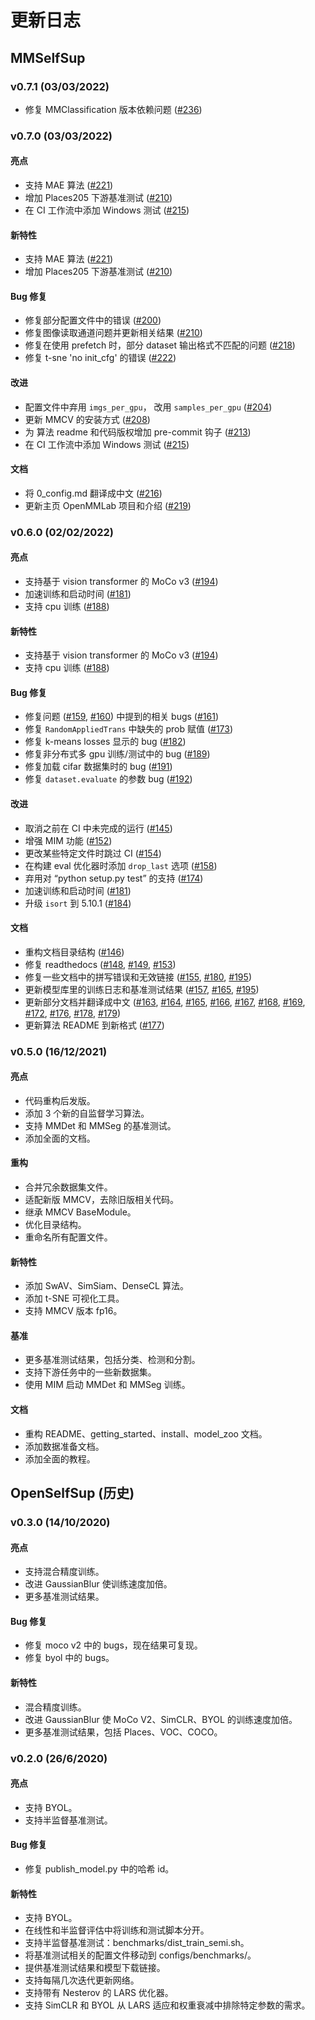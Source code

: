 # 更新日志

## MMSelfSup

### v0.7.1 (03/03/2022)

* 修复 MMClassification 版本依赖问题 ([#236](https://github.com/open-mmlab/mmselfsup/pull/236))

### v0.7.0 (03/03/2022)

#### 亮点
* 支持 MAE 算法 ([#221](https://github.com/open-mmlab/mmselfsup/pull/221))
* 增加 Places205 下游基准测试 ([#210](https://github.com/open-mmlab/mmselfsup/pull/210))
* 在 CI 工作流中添加 Windows 测试 ([#215](https://github.com/open-mmlab/mmselfsup/pull/215))

#### 新特性
* 支持 MAE 算法 ([#221](https://github.com/open-mmlab/mmselfsup/pull/221))
* 增加 Places205 下游基准测试 ([#210](https://github.com/open-mmlab/mmselfsup/pull/210))

#### Bug 修复
* 修复部分配置文件中的错误 ([#200](https://github.com/open-mmlab/mmselfsup/pull/200))
* 修复图像读取通道问题并更新相关结果 ([#210](https://github.com/open-mmlab/mmselfsup/pull/210))
* 修复在使用 prefetch 时，部分 dataset 输出格式不匹配的问题 ([#218](https://github.com/open-mmlab/mmselfsup/pull/218))
* 修复 t-sne 'no init_cfg' 的错误 ([#222](https://github.com/open-mmlab/mmselfsup/pull/222))

#### 改进
* 配置文件中弃用 `imgs_per_gpu`， 改用 `samples_per_gpu` ([#204](https://github.com/open-mmlab/mmselfsup/pull/204))
* 更新 MMCV 的安装方式 ([#208](https://github.com/open-mmlab/mmselfsup/pull/208))
* 为 算法 readme 和代码版权增加 pre-commit 钩子 ([#213](https://github.com/open-mmlab/mmselfsup/pull/213))
* 在 CI 工作流中添加 Windows 测试 ([#215](https://github.com/open-mmlab/mmselfsup/pull/215))

#### 文档
* 将 0_config.md 翻译成中文 ([#216](https://github.com/open-mmlab/mmselfsup/pull/216))
* 更新主页 OpenMMLab 项目和介绍 ([#219](https://github.com/open-mmlab/mmselfsup/pull/219))

### v0.6.0 (02/02/2022)

#### 亮点
* 支持基于 vision transformer 的 MoCo v3 ([#194](https://github.com/open-mmlab/mmselfsup/pull/194))
* 加速训练和启动时间 ([#181](https://github.com/open-mmlab/mmselfsup/pull/181))
* 支持 cpu 训练 ([#188](https://github.com/open-mmlab/mmselfsup/pull/188))

#### 新特性
* 支持基于 vision transformer 的 MoCo v3 ([#194](https://github.com/open-mmlab/mmselfsup/pull/194))
* 支持 cpu 训练 ([#188](https://github.com/open-mmlab/mmselfsup/pull/188))

#### Bug 修复
* 修复问题 ([#159](https://github.com/open-mmlab/mmselfsup/issues/159), [#160](https://github.com/open-mmlab/mmselfsup/issues/160)) 中提到的相关 bugs ([#161](https://github.com/open-mmlab/mmselfsup/pull/161))
* 修复 `RandomAppliedTrans` 中缺失的 prob 赋值 ([#173](https://github.com/open-mmlab/mmselfsup/pull/173))
* 修复 k-means losses 显示的 bug ([#182](https://github.com/open-mmlab/mmselfsup/pull/182))
* 修复非分布式多 gpu 训练/测试中的 bug ([#189](https://github.com/open-mmlab/mmselfsup/pull/189))
* 修复加载 cifar 数据集时的 bug ([#191](https://github.com/open-mmlab/mmselfsup/pull/191))
* 修复 `dataset.evaluate` 的参数 bug ([#192](https://github.com/open-mmlab/mmselfsup/pull/192))

#### 改进
* 取消之前在 CI 中未完成的运行 ([#145](https://github.com/open-mmlab/mmselfsup/pull/145))
* 增强 MIM 功能 ([#152](https://github.com/open-mmlab/mmselfsup/pull/152))
* 更改某些特定文件时跳过 CI ([#154](https://github.com/open-mmlab/mmselfsup/pull/154))
* 在构建 eval 优化器时添加 `drop_last` 选项 ([#158](https://github.com/open-mmlab/mmselfsup/pull/158))
* 弃用对 “python setup.py test” 的支持 ([#174](https://github.com/open-mmlab/mmselfsup/pull/174))
* 加速训练和启动时间 ([#181](https://github.com/open-mmlab/mmselfsup/pull/181))
* 升级 `isort` 到 5.10.1 ([#184](https://github.com/open-mmlab/mmselfsup/pull/184))

#### 文档
* 重构文档目录结构 ([#146](https://github.com/open-mmlab/mmselfsup/pull/146))
* 修复 readthedocs ([#148](https://github.com/open-mmlab/mmselfsup/pull/148), [#149](https://github.com/open-mmlab/mmselfsup/pull/149), [#153](https://github.com/open-mmlab/mmselfsup/pull/153))
* 修复一些文档中的拼写错误和无效链接 ([#155](https://github.com/open-mmlab/mmselfsup/pull/155), [#180](https://github.com/open-mmlab/mmselfsup/pull/180), [#195](https://github.com/open-mmlab/mmselfsup/pull/195))
* 更新模型库里的训练日志和基准测试结果 ([#157](https://github.com/open-mmlab/mmselfsup/pull/157), [#165](https://github.com/open-mmlab/mmselfsup/pull/165), [#195](https://github.com/open-mmlab/mmselfsup/pull/195))
* 更新部分文档并翻译成中文 ([#163](https://github.com/open-mmlab/mmselfsup/pull/163), [#164](https://github.com/open-mmlab/mmselfsup/pull/164), [#165](https://github.com/open-mmlab/mmselfsup/pull/165), [#166](https://github.com/open-mmlab/mmselfsup/pull/166), [#167](https://github.com/open-mmlab/mmselfsup/pull/167), [#168](https://github.com/open-mmlab/mmselfsup/pull/168), [#169](https://github.com/open-mmlab/mmselfsup/pull/169), [#172](https://github.com/open-mmlab/mmselfsup/pull/172), [#176](https://github.com/open-mmlab/mmselfsup/pull/176), [#178](https://github.com/open-mmlab/mmselfsup/pull/178), [#179](https://github.com/open-mmlab/mmselfsup/pull/179))
* 更新算法 README 到新格式 ([#177](https://github.com/open-mmlab/mmselfsup/pull/177))


### v0.5.0 (16/12/2021)

#### 亮点
* 代码重构后发版。
* 添加 3 个新的自监督学习算法。
* 支持 MMDet 和 MMSeg 的基准测试。
* 添加全面的文档。

#### 重构
* 合并冗余数据集文件。
* 适配新版 MMCV，去除旧版相关代码。
* 继承 MMCV BaseModule。
* 优化目录结构。
* 重命名所有配置文件。

#### 新特性
* 添加 SwAV、SimSiam、DenseCL 算法。
* 添加 t-SNE 可视化工具。
* 支持 MMCV 版本 fp16。

#### 基准
* 更多基准测试结果，包括分类、检测和分割。
* 支持下游任务中的一些新数据集。
* 使用 MIM 启动 MMDet 和 MMSeg 训练。

#### 文档
* 重构 README、getting_started、install、model_zoo 文档。
* 添加数据准备文档。
* 添加全面的教程。


## OpenSelfSup (历史)

### v0.3.0 (14/10/2020)

#### 亮点
* 支持混合精度训练。
* 改进 GaussianBlur 使训练速度加倍。
* 更多基准测试结果。

#### Bug 修复
* 修复 moco v2 中的 bugs，现在结果可复现。
* 修复 byol 中的 bugs。

#### 新特性
* 混合精度训练。
* 改进 GaussianBlur 使 MoCo V2、SimCLR、BYOL 的训练速度加倍。
* 更多基准测试结果，包括 Places、VOC、COCO。

### v0.2.0 (26/6/2020)

#### 亮点
* 支持 BYOL。
* 支持半监督基准测试。

#### Bug 修复
* 修复 publish_model.py 中的哈希 id。

#### 新特性

* 支持 BYOL。
* 在线性和半监督评估中将训练和测试脚本分开。
* 支持半监督基准测试：benchmarks/dist_train_semi.sh。
* 将基准测试相关的配置文件移动到 configs/benchmarks/。
* 提供基准测试结果和模型下载链接。
* 支持每隔几次迭代更新网络。
* 支持带有 Nesterov 的 LARS 优化器。
* 支持 SimCLR 和 BYOL 从 LARS 适应和权重衰减中排除特定参数的需求。
